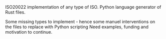 ISO20022 implementation of any type of ISO.
Python language generator of Rust files.

Some missing types to implement - hence some manuel interventions on the files to replace with Python scripting
Need examples, funding and motivation to continue.
